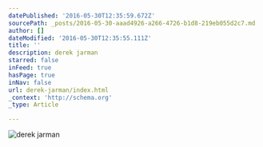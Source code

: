 ```yaml
---
datePublished: '2016-05-30T12:35:59.672Z'
sourcePath: _posts/2016-05-30-aaad4926-a266-4726-b1d8-219eb055d2c7.md
author: []
dateModified: '2016-05-30T12:35:55.111Z'
title: ''
description: derek jarman
starred: false
inFeed: true
hasPage: true
inNav: false
url: derek-jarman/index.html
_context: 'http://schema.org'
_type: Article

---
```

![derek jarman](https://s3-us-west-2.amazonaws.com/the-grid-img/p/ed20243a2f87605d8abd0ec8efdbe5855f7d4450.jpg)